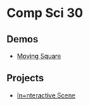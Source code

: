 # Comp Sci 30

## Demos
- [Moving Square](moving-square)

## Projects
- [In=nteractive Scene](interactive-scene)